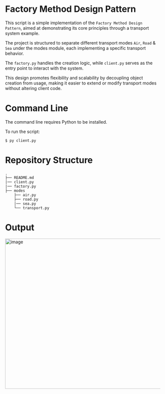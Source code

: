 # Factory Method Design Pattern
This script is a simple implementation of the `Factory Method Design Pattern`, aimed at demonstrating its core principles through a transport system example.

The project is structured to separate different transport modes `Air`, `Road` & `Sea` under the modes module, each implementing a specific transport behavior.

The `factory.py` handles the creation logic, while `client.py` serves as the entry point to interact with the system.

This design promotes flexibility and scalability by decoupling object creation from usage, making it easier to extend or modify transport modes without altering client code.

# Command Line

The command line requires Python to be installed.

To run the script:
```shell
$ py client.py
```

# Repository Structure
```
.
├── README.md
|── client.py
|── factory.py
├── modes
    ├── air.py
    ├── road.py
    |── sea.py
    └── transport.py
```

# Output
<img width="526" height="486" alt="image" src="https://github.com/user-attachments/assets/4f122b55-eddc-40c0-a597-88c33e6b4259" />
